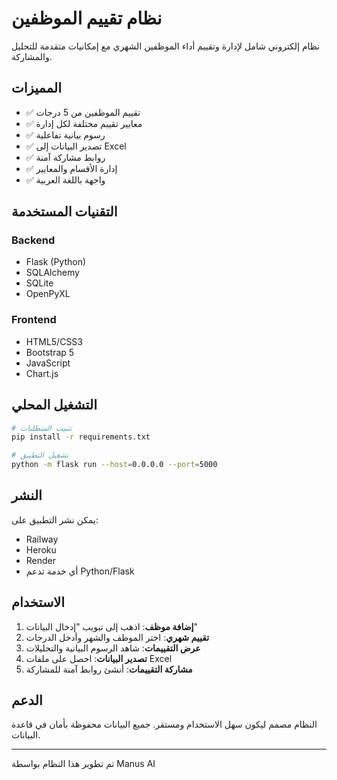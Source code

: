 # نظام تقييم الموظفين

نظام إلكتروني شامل لإدارة وتقييم أداء الموظفين الشهري مع إمكانيات متقدمة للتحليل والمشاركة.

## المميزات

- ✅ تقييم الموظفين من 5 درجات
- ✅ معايير تقييم مختلفة لكل إدارة
- ✅ رسوم بيانية تفاعلية
- ✅ تصدير البيانات إلى Excel
- ✅ روابط مشاركة آمنة
- ✅ إدارة الأقسام والمعايير
- ✅ واجهة باللغة العربية

## التقنيات المستخدمة

### Backend
- Flask (Python)
- SQLAlchemy
- SQLite
- OpenPyXL

### Frontend
- HTML5/CSS3
- Bootstrap 5
- JavaScript
- Chart.js

## التشغيل المحلي

```bash
# تثبيت المتطلبات
pip install -r requirements.txt

# تشغيل التطبيق
python -m flask run --host=0.0.0.0 --port=5000
```

## النشر

يمكن نشر التطبيق على:
- Railway
- Heroku
- Render
- أي خدمة تدعم Python/Flask

## الاستخدام

1. **إضافة موظف**: اذهب إلى تبويب "إدخال البيانات"
2. **تقييم شهري**: اختر الموظف والشهر وأدخل الدرجات
3. **عرض التقييمات**: شاهد الرسوم البيانية والتحليلات
4. **تصدير البيانات**: احصل على ملفات Excel
5. **مشاركة التقييمات**: أنشئ روابط آمنة للمشاركة

## الدعم

النظام مصمم ليكون سهل الاستخدام ومستقر. جميع البيانات محفوظة بأمان في قاعدة البيانات.

---

تم تطوير هذا النظام بواسطة Manus AI

